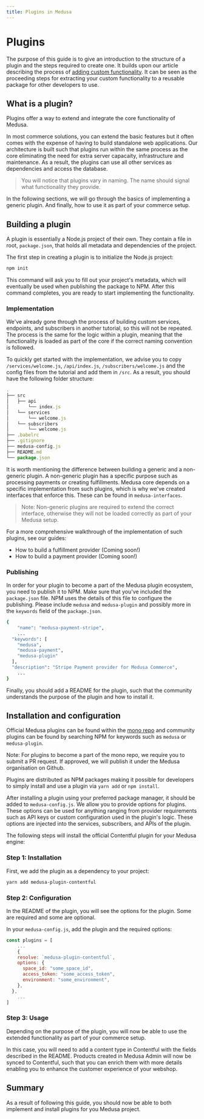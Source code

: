 ```yaml
---
title: Plugins in Medusa
---
```


# Plugins

The purpose of this guide is to give an introduction to the structure of a plugin and the steps required to create one. It builds upon our article describing the process of [adding custom functionality](https://docs.medusa-commerce.com/tutorial/adding-custom-functionality). It can be seen as the proceeding steps for extracting your custom functionality to a reusable package for other developers to use.

## What is a plugin?

Plugins offer a way to extend and integrate the core functionality of Medusa.

In most commerce solutions, you can extend the basic features but it often comes with the expense of having to build standalone web applications. Our architecture is built such that plugins run within the same process as the core eliminating the need for extra server capacaity, infrastructure and maintenance. As a result, the plugins can use all other services as dependencies and access the database.

> You will notice that plugins vary in naming. The name should signal what functionality they provide.

In the following sections, we will go through the basics of implementing a generic plugin. And finally, how to use it as part of your commerce setup.

## Building a plugin

A plugin is essentially a Node.js project of their own. They contain a file in root, `package.json`, that holds all metadata and dependencies of the project.

The first step in creating a plugin is to initialize the Node.js project:

```bash
npm init
```

This command will ask you to fill out your project's metadata, which will eventually be used when publishing the package to NPM. After this command completes, you are ready to start implementing the functionality.

### Implementation

We've already gone through the process of building custom services, endpoints, and subscribers in another tutorial, so this will not be repeated. The process is the same for the logic within a plugin, meaning that the functionality is loaded as part of the core if the correct naming convention is followed.

To quickly get started with the implementation, we advise you to copy `/services/welcome.js`, `/api/index.js`, `/subscribers/welcome.js` and the config files from the tutorial and add them in `/src`. As a result, you should have the following folder structure:

```js
.
├── src
│   ├── api
│       └── index.js
│   └── services
│       └── welcome.js
│   └── subscribers
│       └── welcome.js
├── .babelrc
├── .gitignore
├── medusa-config.js
├── README.md
└── package.json
```

It is worth mentioning the difference between building a generic and a non-generic plugin. A non-generic plugin has a specific purpose such as processing payments or creating fulfillments. Medusa core depends on a specific implementation from such plugins, which is why we've created interfaces that enforce this. These can be found in `medusa-interfaces`.

> Note: Non-generic plugins are required to extend the correct interface, otherwise they will not be loaded correctly as part of your Medusa setup.

For a more comprehensive walkthrough of the implementation of such plugins, see our guides:

- How to build a fulfillment provider (Coming soon!)
- How to build a payment provider (Coming soon!)

### Publishing

In order for your plugin to become a part of the Medusa plugin ecosystem, you need to publish it to NPM. Make sure that you've included the `package.json` file. NPM uses the details of this file to configure the publishing. Please include `medusa` and `medusa-plugin` and possibly more in the `keywords` field of the `package.json`.

```bash
{
	"name": "medusa-payment-stripe",
	...
  "keywords": [
    "medusa",
    "medusa-payment",
    "medusa-plugin"
  ],
  "description": "Stripe Payment provider for Medusa Commerce",
	...
}
```

Finally, you should add a README for the plugin, such that the community understands the purpose of the plugin and how to install it.

## Installation and configuration

Official Medusa plugins can be found within the [mono repo](https://github.com/medusajs/medusa/tree/master/packages) and community plugins can be found by searching NPM for keywords such as `medusa` or `medusa-plugin`.

Note: For plugins to become a part of the mono repo, we require you to submit a PR request. If approved, we will publish it under the Medusa organisation on Github.

Plugins are distributed as NPM packages making it possible for developers to simply install and use a plugin via `yarn add` or `npm install`.

After installing a plugin using your preferred package manager, it should be added to `medusa-config.js`. We allow you to provide options for plugins. These options can be used for anything ranging from provider requirements such as API keys or custom configuration used in the plugin's logic. These options are injected into the services, subscribers, and APIs of the plugin.

The following steps will install the official Contentful plugin for your Medusa engine:

### Step 1: Installation

First, we add the plugin as a dependency to your project:

```bash
yarn add medusa-plugin-contentful
```

### Step 2: Configuration

In the README of the plugin, you will see the options for the plugin. Some are required and some are optional.

In your `medusa-config.js`, add the plugin and the required options:

```js
const plugins = [
	...
	{
    resolve: `medusa-plugin-contentful`,
    options: {
      space_id: "some_space_id",
      access_token: "some_access_token",
      environment: "some_environment",
    },
  },
	...
]
```

### Step 3: Usage

Depending on the purpose of the plugin, you will now be able to use the extended functionality as part of your commerce setup.

In this case, you will need to add a content type in Contentful with the fields described in the README. Products created in Medusa Admin will now be synced to Contentful, such that you can enrich them with more details enabling you to enhance the customer experience of your webshop.

## Summary

As a result of following this guide, you should now be able to both implement and install plugins for you Medusa project.
